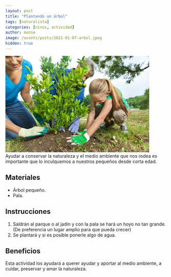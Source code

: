```yaml
---
layout: post
title: "Plantando un árbol"
tags: [naturalista]
categories: [ninos, actividad]
author: monse
image: /assets/posts/2021-01-07-arbol.jpeg
hidden: true
---
```

![Actividad de árbol](/assets/posts/2021-01-07-arbol.jpeg)<br/> 
Ayudar a conservar la naturaleza y el medio ambiente que nos rodea es importante que lo inculquemos a nuestros pequeños desde corta edad. 
 
## Materiales 
- Árbol pequeño. 
- Pala. 

## Instrucciones 
1. Saldrán al parque o al jadín y con la pala se hará un hoyo no tan grande. (De preferencia un lugar amplio para que pueda crecer) 
2. Se plantará y si es posible ponerle algo de agua.

## Beneficios 
Esta actividad los ayudará a querer ayudar y aportar al medio ambiente, a cuidar, preservar y amar la naturaleza. 